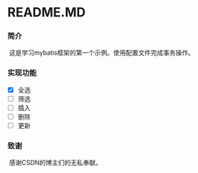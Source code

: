 # README.MD

### 简介

​	这是学习mybatis框架的第一个示例。使用配置文件完成事务操作。

### 实现功能

- [x]  全选
- [ ]  筛选
- [ ]  插入
- [ ]  删除
- [ ]  更新 

### 致谢 

​	感谢CSDN的博主们的无私奉献。